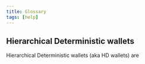 ```yaml
---
title: Glossary
tags: [help]
---
```


## Hierarchical Deterministic wallets

Hierarchical Deterministic wallets (aka HD wallets) are

